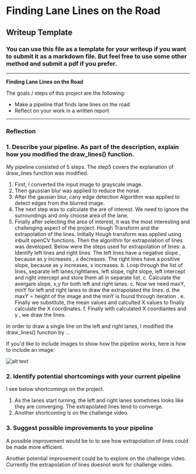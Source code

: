 # **Finding Lane Lines on the Road** 

## Writeup Template

### You can use this file as a template for your writeup if you want to submit it as a markdown file. But feel free to use some other method and submit a pdf if you prefer.

---

**Finding Lane Lines on the Road**

The goals / steps of this project are the following:
* Make a pipeline that finds lane lines on the road
* Reflect on your work in a written report


[//]: # (Image References)

[image1]: ./examples/grayscale.jpg "Grayscale"

---


### Reflection

### 1. Describe your pipeline. As part of the description, explain how you modified the draw_lines() function.

My pipeline consisted of 5 steps. The step5 covers the explanation of draw_lines function was modified.

1. First, I converted the input image to grayscale image.
2. Then gaussian blur was applied to reduce the noise.
3. After the gausian blur,  cany edge detection Algorithm was applied to detect edges from the blurred image.
4. The next step was to calculate the are of interest. We need to ignore the surroundings and only choose area of the lane.
5. Finally after selecting the area of interest, it was the most interesting and challenging aspect of the project.
   Hough Transform and the extrapolation of the lines. Initially Hough transform was applied using inbuilt openCV functions.
   Then the algorithm for extrapolation of lines was developed. 
   Below were the steps used for extrapolation of lines:
    a. Identify left lines and right lines.
      The left lines have a negative slope , because as y increases , x decreases.
      The right lines have a positive slope, because as y increases, x increases.
    b. Loop through the list of lines, separate left lanes,rightlanes, left slope, right slope, left intercept and right intercept and 
      store them all in separate list.
    c. Calculate the avergare slope, x,y for both left and right lanes. 
    c. Now we need maxY, minY for left and right lanes to draw the extrapolated the lines.
    d. the maxY = height of the image and the minY is found through iteration .
    e. Finally we substitute, the mean values and calculted X values to finally calculate the X coordinates.
    f. Finally with calculated X coordiantes and y , we draw the lines.

In order to draw a single line on the left and right lanes, I modified the draw_lines() function by ...

If you'd like to include images to show how the pipeline works, here is how to include an image: 

![alt text][image1]



### 2. Identify potential shortcomings with your current pipeline


I see below shortcomings on the project.
1. As the lanes start turning, the left and right lanes sometimes looks like they are converging.
   The extrapolated lines tend to converge.
2. Another shortcoming is on the challenge video.


### 3. Suggest possible improvements to your pipeline

A possible improvement would be to to see how extrapolation of lines could be made more efficient.

Another potential improvement could be to explore on the challenge video. Currently the extrapolation of lines doesnot work for challenge video.
